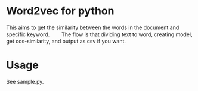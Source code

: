 # Word2vec for python
This aims to get the similarity between the words in the document and specific keyword.　　
The flow is that dividing text to word, creating model, get cos-similarity, and output as csv if you want.

# Usage
See sample.py.
